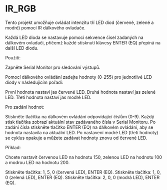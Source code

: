 # IR_RGB

Tento projekt umožňuje ovládat intenzitu tří LED diod (červené, zelené a modré) pomocí IR dálkového ovladače. 

Každá LED dioda se nastavuje pomocí sekvence čísel zadaných na dálkovém ovladači, přičemž každé stisknutí klávesy ENTER (EQ) přepíná na další LED diodu.

Použití:

Zapněte Serial Monitor pro sledování výstupů.

Pomocí dálkového ovládání zadejte hodnoty (0-255) pro jednotlivé LED diody v následujícím pořadí:

První hodnota nastaví jas červené LED.
Druhá hodnota nastaví jas zelené LED.
Třetí hodnota nastaví jas modré LED.

Pro zadání hodnot:

Stiskněte tlačítka na dálkovém ovládání odpovídající číslům (0-9).
Každý stisk tlačítka zobrazí aktuální stav zadávaného čísla v Serial Monitoru.
Po zadání čísla stiskněte tlačítko ENTER (EQ) na dálkovém ovládání, aby se hodnota nastavila na aktuální LED.
Po nastavení modré LED (třetí hodnoty) se cyklus opakuje a můžete zadávat hodnoty znovu od červené LED.

Příklad:

Chcete nastavit červenou LED na hodnotu 150, zelenou LED na hodnotu 100 a modrou LED na hodnotu 200.

Stiskněte tlačítka: 1, 5, 0 (červená LED), ENTER (EQ).
Stiskněte tlačítka: 1, 0, 0 (zelená LED), ENTER (EQ).
Stiskněte tlačítka: 2, 0, 0 (modrá LED), ENTER (EQ).
